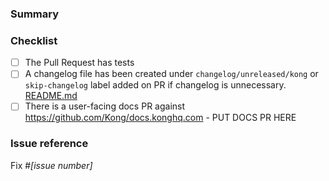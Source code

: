 <!--
NOTE: Please read the CONTRIBUTING.md guidelines before submitting your patch,
and ensure you followed them all:
https://github.com/Kong/kong/blob/master/CONTRIBUTING.md#contributing

Refer to the Kong Gateway Community Pledge to understand how we work
with the open source community:
https://github.com/Kong/kong/blob/master/COMMUNITY_PLEDGE.md
-->

### Summary

<!--- Why is this change required? What problem does it solve? -->

### Checklist

- [ ] The Pull Request has tests
- [ ] A changelog file has been created under `changelog/unreleased/kong` or `skip-changelog` label added on PR if changelog is unnecessary. [README.md](https://github.com/Kong/gateway-changelog/README.md)
- [ ] There is a user-facing docs PR against https://github.com/Kong/docs.konghq.com - PUT DOCS PR HERE

### Issue reference

<!--- If it fixes an open issue, please link to the issue here. -->
Fix #_[issue number]_
